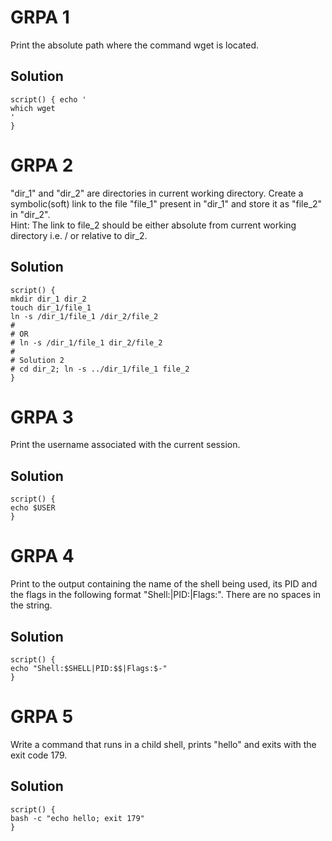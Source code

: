 # GRPA 1
Print the absolute path where the command wget is located.

## Solution
```shell
script() { echo '
which wget
'
}
```
# GRPA 2
"dir_1" and "dir_2" are directories in current working directory. Create a symbolic(soft) link to the file "file_1" present in "dir_1" and store it as "file_2" in "dir_2".</br>
Hint: The link to file_2 should be either absolute from current working directory i.e. / or relative to dir_2.
## Solution
```shell
script() {
mkdir dir_1 dir_2
touch dir_1/file_1
ln -s /dir_1/file_1 /dir_2/file_2
#
# OR
# ln -s /dir_1/file_1 dir_2/file_2
#
# Solution 2
# cd dir_2; ln -s ../dir_1/file_1 file_2
}
```
# GRPA 3
Print the username associated with the current session.
## Solution
```shell
script() {
echo $USER 
}
```
# GRPA 4
Print to the output containing the name of the shell being used, its PID and the flags in the following format "Shell:<shell>|PID:<pid>|Flags:<flags>". There are no spaces in the string.
## Solution
```shell
script() { 
echo "Shell:$SHELL|PID:$$|Flags:$-"
}
```
# GRPA 5
Write a command that runs in a child shell, prints "hello" and exits with the exit code 179.
## Solution
```shell
script() { 
bash -c "echo hello; exit 179"
}
```
